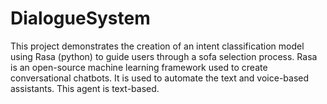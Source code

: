 # DialogueSystem
This project demonstrates the creation of an intent classification model using Rasa (python) to guide users through a sofa selection process. 
Rasa is an open-source machine learning framework used to create conversational chatbots. It is used to automate the text and voice-based assistants.
This agent is text-based.
